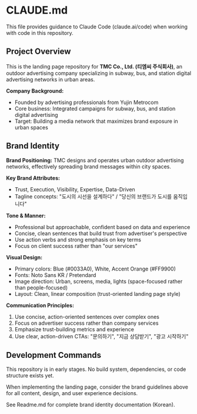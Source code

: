 # CLAUDE.md

This file provides guidance to Claude Code (claude.ai/code) when working with code in this repository.

## Project Overview

This is the landing page repository for **TMC Co., Ltd. (티엠씨 주식회사)**, an outdoor advertising company specializing in subway, bus, and station digital advertising networks in urban areas.

**Company Background:**
- Founded by advertising professionals from Yujin Metrocom
- Core business: Integrated campaigns for subway, bus, and station digital advertising
- Target: Building a media network that maximizes brand exposure in urban spaces

## Brand Identity

**Brand Positioning:**
TMC designs and operates urban outdoor advertising networks, effectively spreading brand messages within city spaces.

**Key Brand Attributes:**
- Trust, Execution, Visibility, Expertise, Data-Driven
- Tagline concepts: "도시의 시선을 설계하다" / "당신의 브랜드가 도시를 움직입니다"

**Tone & Manner:**
- Professional but approachable, confident based on data and experience
- Concise, clean sentences that build trust from advertiser's perspective
- Use action verbs and strong emphasis on key terms
- Focus on client success rather than "our services"

**Visual Design:**
- Primary colors: Blue (#0033A0), White, Accent Orange (#FF9900)
- Fonts: Noto Sans KR / Pretendard
- Image direction: Urban, screens, media, lights (space-focused rather than people-focused)
- Layout: Clean, linear composition (trust-oriented landing page style)

**Communication Principles:**
1. Use concise, action-oriented sentences over complex ones
2. Focus on advertiser success rather than company services
3. Emphasize trust-building metrics and experience
4. Use clear, action-driven CTAs: "문의하기", "지금 상담받기", "광고 시작하기"

## Development Commands

This repository is in early stages. No build system, dependencies, or code structure exists yet.

When implementing the landing page, consider the brand guidelines above for all content, design, and user experience decisions.

See Readme.md for complete brand identity documentation (Korean).

